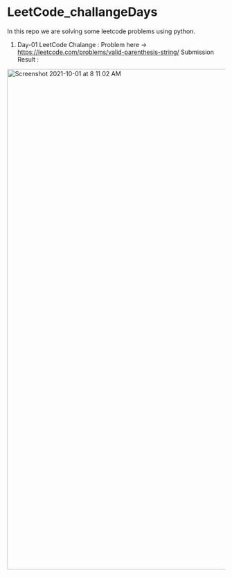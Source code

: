 # LeetCode_challangeDays
In this repo we are solving some leetcode problems using python.
1. Day-01 LeetCode Chalange : Problem here -> https://leetcode.com/problems/valid-parenthesis-string/ 
Submission Result : 
<img width="1156" alt="Screenshot 2021-10-01 at 8 11 02 AM" src="https://user-images.githubusercontent.com/39437051/135557314-a70420fe-39f0-49fb-9593-31a2d34a92a2.png">
